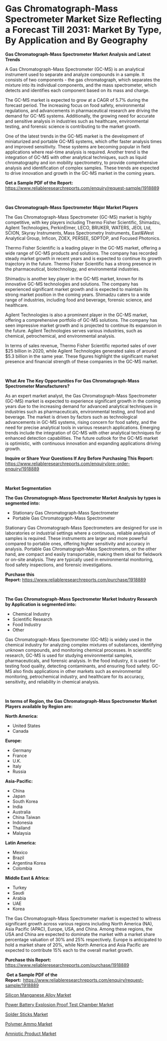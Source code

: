 <p><h1>Gas Chromatograph-Mass Spectrometer Market Size Reflecting a Forecast Till 2031: Market By Type, By Application and By Geography</h1></p><p><strong>Gas Chromatograph-Mass Spectrometer Market Analysis and Latest Trends</strong></p>
<p><p>A Gas Chromatograph-Mass Spectrometer (GC-MS) is an analytical instrument used to separate and analyze compounds in a sample. It consists of two components - the gas chromatograph, which separates the mixture into its individual components, and the mass spectrometer, which detects and identifies each component based on its mass and charge.</p><p>The GC-MS market is expected to grow at a CAGR of 5.7% during the forecast period. The increasing focus on food safety, environmental regulations, and advancements in pharmaceutical research are driving the demand for GC-MS systems. Additionally, the growing need for accurate and sensitive analysis in industries such as healthcare, environmental testing, and forensic science is contributing to the market growth.</p><p>One of the latest trends in the GC-MS market is the development of miniaturized and portable GC-MS systems, which offer faster analysis times and improved sensitivity. These systems are becoming popular in field applications where real-time analysis is required. Another trend is the integration of GC-MS with other analytical techniques, such as liquid chromatography and ion mobility spectrometry, to provide comprehensive analysis and identification of complex samples. These trends are expected to drive innovation and growth in the GC-MS market in the coming years.</p></p>
<p><strong>Get a Sample PDF of the Report:&nbsp;</strong> <a href="https://www.reliableresearchreports.com/enquiry/request-sample/1918889">https://www.reliableresearchreports.com/enquiry/request-sample/1918889</a></p>
<p>&nbsp;</p>
<p><strong>Gas Chromatograph-Mass Spectrometer Major Market Players</strong></p>
<p><p>The Gas Chromatograph-Mass Spectrometer (GC-MS) market is highly competitive, with key players including Thermo Fisher Scientific, Shimadzu, Agilent Technologies, PerkinElmer, LECO, BRUKER, WATERS, JEOL Ltd, SCION, Skyray Instruments, Mass Spectrometry Instruments, East&West Analytical Group, Inficon, ZOEX, PERSEE, SDPTOP, and Focused Photonics.</p><p>Thermo Fisher Scientific is a leading player in the GC-MS market, offering a wide range of GC-MS products and solutions. The company has recorded steady market growth in recent years and is expected to continue its growth trajectory in the future. Thermo Fisher Scientific has a strong presence in the pharmaceutical, biotechnology, and environmental industries.</p><p>Shimadzu is another key player in the GC-MS market, known for its innovative GC-MS technologies and solutions. The company has experienced significant market growth and is expected to maintain its strong market position in the coming years. Shimadzu caters to a wide range of industries, including food and beverage, forensic science, and healthcare.</p><p>Agilent Technologies is also a prominent player in the GC-MS market, offering a comprehensive portfolio of GC-MS solutions. The company has seen impressive market growth and is projected to continue its expansion in the future. Agilent Technologies serves various industries, such as chemical, petrochemical, and environmental analysis.</p><p>In terms of sales revenue, Thermo Fisher Scientific reported sales of over $25 billion in 2020, while Agilent Technologies generated sales of around $5.3 billion in the same year. These figures highlight the significant market presence and financial strength of these companies in the GC-MS market.</p></p>
<p>&nbsp;</p>
<p><strong>What Are The Key Opportunities For Gas Chromatograph-Mass Spectrometer Manufacturers?</strong></p>
<p><p>As an expert market analyst, the Gas Chromatograph-Mass Spectrometer (GC-MS) market is expected to experience significant growth in the coming years due to the increasing demand for advanced analytical techniques in industries such as pharmaceuticals, environmental testing, and food and beverage. The market is driven by factors such as technological advancements in GC-MS systems, rising concern for food safety, and the need for precise analytical tools in various research applications. Emerging trends include the integration of GC-MS with other analytical techniques for enhanced detection capabilities. The future outlook for the GC-MS market is optimistic, with continuous innovation and expanding applications driving growth.</p></p>
<p><strong>Inquire or Share Your Questions If Any Before Purchasing This Report:</strong> <a href="https://www.reliableresearchreports.com/enquiry/pre-order-enquiry/1918889">https://www.reliableresearchreports.com/enquiry/pre-order-enquiry/1918889</a></p>
<p>&nbsp;</p>
<p><strong>Market Segmentation</strong></p>
<p><strong>The Gas Chromatograph-Mass Spectrometer Market Analysis by types is segmented into:</strong></p>
<p><ul><li>Stationary Gas Chromatograph-Mass Spectrometer</li><li>Portable Gas Chromatograph-Mass Spectrometer</li></ul></p>
<p><p>Stationary Gas Chromatograph-Mass Spectrometers are designed for use in laboratories or industrial settings where a continuous, reliable analysis of samples is required. These instruments are larger and more powerful compared to portable ones, offering higher sensitivity and accuracy in analysis. Portable Gas Chromatograph-Mass Spectrometers, on the other hand, are compact and easily transportable, making them ideal for fieldwork or on-site analysis. They are typically used in environmental monitoring, food safety inspections, and forensic investigations.</p></p>
<p><strong>Purchase this Report:&nbsp;</strong><a href="https://www.reliableresearchreports.com/purchase/1918889">https://www.reliableresearchreports.com/purchase/1918889</a></p>
<p>&nbsp;</p>
<p><strong>The Gas Chromatograph-Mass Spectrometer Market Industry Research by Application is segmented into:</strong></p>
<p><ul><li>Chemical Industry</li><li>Scientific Research</li><li>Food Industry</li><li>Other</li></ul></p>
<p><p>Gas Chromatograph-Mass Spectrometer (GC-MS) is widely used in the chemical industry for analyzing complex mixtures of substances, identifying unknown compounds, and monitoring chemical processes. In scientific research, GC-MS is used for studying environmental samples, pharmaceuticals, and forensic analysis. In the food industry, it is used for testing food quality, detecting contaminants, and ensuring food safety. GC-MS also finds applications in other markets such as environmental monitoring, petrochemical industry, and healthcare for its accuracy, sensitivity, and reliability in chemical analysis.</p></p>
<p>&nbsp;</p>
<p><strong>In terms of Region, the Gas Chromatograph-Mass Spectrometer Market Players available by Region are:</strong></p>
<p>
    <p> <strong> North America: </strong>
        <ul>
            <li>United States</li>
            <li>Canada</li>
        </ul>
        </p> 
    <p> <strong> Europe: </strong>
        <ul>
            <li>Germany</li>
            <li>France</li>
            <li>U.K.</li>
            <li>Italy</li>
            <li>Russia</li>
        </ul>
        </p> 
    <p> <strong> Asia-Pacific: </strong>
        <ul>
            <li>China</li>
            <li>Japan</li>
            <li>South Korea</li>
            <li>India</li>
            <li>Australia</li>
            <li>China Taiwan</li>
            <li>Indonesia</li>
            <li>Thailand</li>
            <li>Malaysia</li>
        </ul>
        </p> 
    <p> <strong> Latin America: </strong>
        <ul>
            <li>Mexico</li>
            <li>Brazil</li>
            <li>Argentina Korea</li>
            <li>Colombia</li>
        </ul>
        </p> 
    <p> <strong> Middle East & Africa: </strong>
        <ul>
            <li>Turkey</li>
            <li>Saudi</li>
            <li>Arabia</li>
            <li>UAE</li>
            <li>Korea</li>
        </ul>
    </p>
    </p>
<p><p>The Gas Chromatograph-Mass Spectrometer market is expected to witness significant growth across various regions including North America (NA), Asia Pacific (APAC), Europe, USA, and China. Among these regions, the USA and China are expected to dominate the market with a market share percentage valuation of 30% and 25% respectively. Europe is anticipated to hold a market share of 20%, while North America and Asia Pacific are expected to contribute 15% each to the overall market growth.</p></p>
<p><strong>Purchase this Report: </strong><a href="https://www.reliableresearchreports.com/purchase/1918889">https://www.reliableresearchreports.com/purchase/1918889</a></p>
<p>&nbsp;<strong>Get a Sample PDF of the Report:&nbsp;&nbsp;</strong><a href="https://www.reliableresearchreports.com/enquiry/request-sample/1918889">https://www.reliableresearchreports.com/enquiry/request-sample/1918889</a></p>
<p><strong></strong></p>
<p><p><a href="https://view.publitas.com/reportprime-1/silicon-manganese-alloy-market-size-focuses-on-market-dynamics-in-depth-analysis-and-future-projections-of-its-market-forecasted-for-period-from-2024-to-2031/">Silicon Manganese Alloy Market</a></p><p><a href="https://military-diascia-e68.notion.site/Power-Battery-Explosion-Proof-Test-Chamber-Market-Size-Market-Share-and-Global-Market-Analysis-Repo-dbc6fbf491e1485397da4665da6d278d">Power Battery Explosion Proof Test Chamber Market</a></p><p><a href="https://view.publitas.com/reportprime-1/solder-sticks-market-analysis-examines-its-scope-on-growth-opportunities-and-forecasted-trends-spanning-from-2024-to-2031/">Solder Sticks Market</a></p><p><a href="https://meowing-canidae-761.notion.site/Polymer-Ammo-Market-Research-Report-Unlocks-Analysis-on-the-Market-Financial-Status-Market-Size-an-fdb3e442c0744233a843ee9fc5517616">Polymer Ammo Market</a></p><p><a href="https://sudsy-motorcycle-bbc.notion.site/Decoding-the-Amniotic-Product-Market-A-Deep-Dive-into-the-Latest-Market-Trends-Market-Segmentation-dfb77e1c98bd4c9d9fe84a250ab4d7d7">Amniotic Product Market</a></p></p>